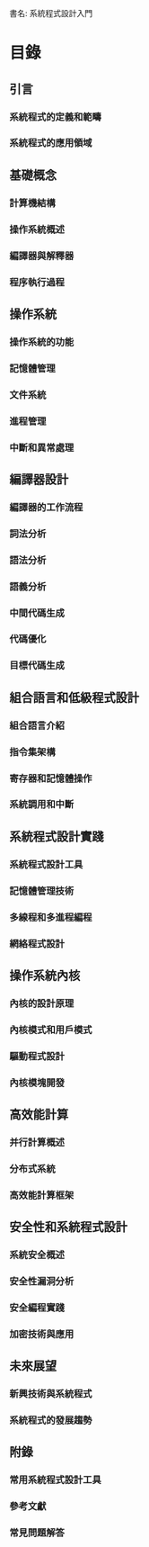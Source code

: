 書名: 系統程式設計入門

# 目錄

## 引言

### 系統程式的定義和範疇
### 系統程式的應用領域

## 基礎概念

### 計算機結構
### 操作系統概述
### 編譯器與解釋器
### 程序執行過程

## 操作系統

### 操作系統的功能
### 記憶體管理
### 文件系統
### 進程管理
### 中斷和異常處理

## 編譯器設計

### 編譯器的工作流程
### 詞法分析
### 語法分析
### 語義分析
### 中間代碼生成
### 代碼優化
### 目標代碼生成

## 組合語言和低級程式設計

### 組合語言介紹
### 指令集架構
### 寄存器和記憶體操作
### 系統調用和中斷

## 系統程式設計實踐

### 系統程式設計工具
### 記憶體管理技術
### 多線程和多進程編程
### 網絡程式設計

## 操作系統內核

### 內核的設計原理
### 內核模式和用戶模式
### 驅動程式設計
### 內核模塊開發

## 高效能計算

### 并行計算概述
### 分布式系統
### 高效能計算框架

## 安全性和系統程式設計

### 系統安全概述
### 安全性漏洞分析
### 安全編程實踐
### 加密技術與應用

## 未來展望

### 新興技術與系統程式
### 系統程式的發展趨勢

## 附錄

### 常用系統程式設計工具
### 參考文獻
### 常見問題解答